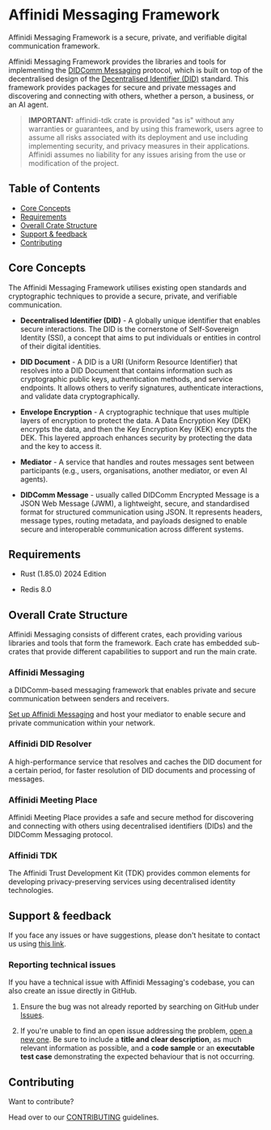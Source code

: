 # Affinidi Messaging Framework

Affinidi Messaging Framework is a secure, private, and verifiable digital communication framework.

Affinidi Messaging Framework provides the libraries and tools for implementing the [DIDComm Messaging](https://identity.foundation/didcomm-messaging/spec/) protocol, which is built on top of the decentralised design of the [Decentralised Identifier (DID)](https://www.w3.org/TR/did-1.0/) standard. This framework provides packages for secure and private messages and discovering and connecting with others, whether a person, a business, or an AI agent.

> **IMPORTANT:**
> affinidi-tdk crate is provided "as is" without any warranties or guarantees, and by using this framework, users agree to assume all risks associated with its deployment and use including implementing security, and privacy measures in their applications. Affinidi assumes no liability for any issues arising from the use or modification of the project.

## Table of Contents

  - [Core Concepts](#core-concepts)
  - [Requirements](#requirements)
  - [Overall Crate Structure](#overall-crate-structure)
  - [Support & feedback](#support--feedback)
  - [Contributing](#contributing)

## Core Concepts

The Affinidi Messaging Framework utilises existing open standards and cryptographic techniques to provide a secure, private, and verifiable communication.

- **Decentralised Identifier (DID)** - A globally unique identifier that enables secure interactions. The DID is the cornerstone of Self-Sovereign Identity (SSI), a concept that aims to put individuals or entities in control of their digital identities.

- **DID Document** - A DID is a URI (Uniform Resource Identifier) that resolves into a DID Document that contains information such as cryptographic public keys, authentication methods, and service endpoints. It allows others to verify signatures, authenticate interactions, and validate data cryptographically.

- **Envelope Encryption** - A cryptographic technique that uses multiple layers of encryption to protect the data. A Data Encryption Key (DEK) encrypts the data, and then the Key Encryption Key (KEK) encrypts the DEK. This layered approach enhances security by protecting the data and the key to access it.

- **Mediator** - A service that handles and routes messages sent between participants (e.g., users, organisations, another mediator, or even AI agents).

- **DIDComm Message** - usually called DIDComm Encrypted Message is a JSON Web Message (JWM), a lightweight, secure, and standardised format for structured communication using JSON. It represents headers, message types, routing metadata, and payloads designed to enable secure and interoperable communication across different systems.

## Requirements

- Rust (1.85.0) 2024 Edition

- Redis 8.0

## Overall Crate Structure

Affinidi Messaging consists of different crates, each providing various libraries and tools that form the framework. Each crate has embedded sub-crates that provide different capabilities to support and run the main crate.

### Affinidi Messaging

a DIDComm-based messaging framework that enables private and secure communication between senders and receivers.

[Set up Affinidi Messaging](./crates/affinidi-messaging/) and host your mediator to enable secure and private communication within your network.

### Affinidi DID Resolver

A high-performance service that resolves and caches the DID document for a certain period, for faster resolution of DID documents and processing of messages.

### Affinidi Meeting Place

Affinidi Meeting Place provides a safe and secure method for discovering and connecting with others using decentralised identifiers (DIDs) and the DIDComm Messaging protocol.

### Affinidi TDK

The Affinidi Trust Development Kit (TDK) provides common elements for developing privacy-preserving services using decentralised identity technologies.


## Support & feedback

If you face any issues or have suggestions, please don't hesitate to contact us using [this link](https://share.hsforms.com/1i-4HKZRXSsmENzXtPdIG4g8oa2v).

### Reporting technical issues

If you have a technical issue with Affinidi Messaging's codebase, you can also create an issue directly in GitHub.

1. Ensure the bug was not already reported by searching on GitHub under
   [Issues](https://github.com/affinidi/affinidi-tdk-rs/issues).

2. If you're unable to find an open issue addressing the problem,
   [open a new one](https://github.com/affinidi/affinidi-tdk-rs/issues/new).
   Be sure to include a **title and clear description**, as much relevant information as possible,
   and a **code sample** or an **executable test case** demonstrating the expected behaviour that is not occurring.

## Contributing

Want to contribute?

Head over to our [CONTRIBUTING](https://github.com/affinidi/affinidi-tdk-rs/blob/main/CONTRIBUTING.md) guidelines.
